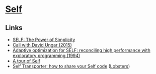 # [Self](https://selflanguage.org/)

## Links

- [SELF: The Power of Simplicity](https://bibliography.selflanguage.org/_static/self-power.pdf)
- [Call with David Ungar (2015)](https://www.youtube.com/watch?v=8nfrC-YLYqc)
- [Adaptive optimization for SELF: reconciling high performance with exploratory programming (1994)](http://i.stanford.edu/pub/cstr/reports/cs/tr/94/1520/CS-TR-94-1520.pdf)
- [A tour of Self](https://sin-ack.github.io/posts/a-tour-of-self/)
- [Self Transporter: how to share your Self code](https://sin-ack.github.io/posts/self-transporter/) ([Lobsters](https://lobste.rs/s/fbv7hi/self_transporter_how_share_your_self_code))

